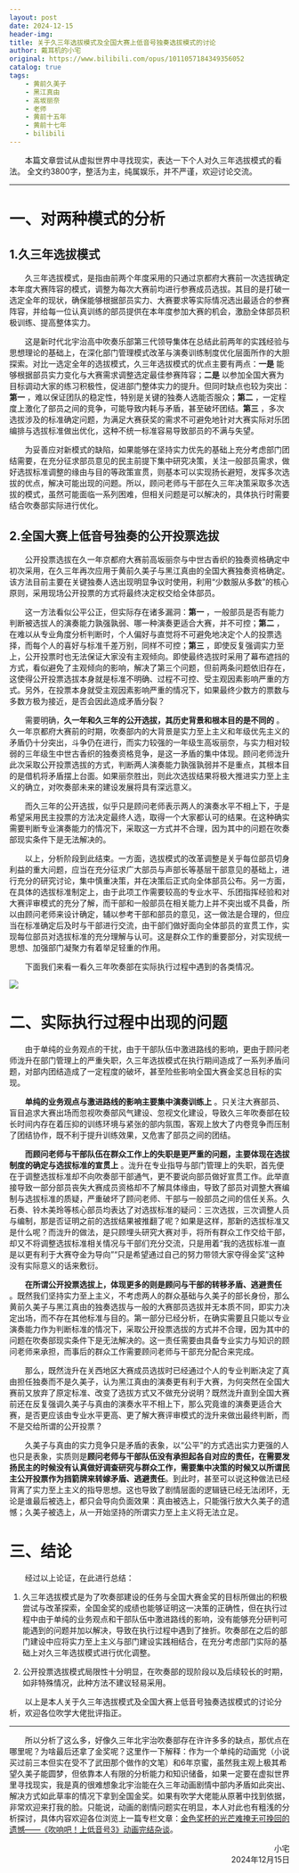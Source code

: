 ```yaml
---
layout: post
date: 2024-12-15
header-img:
title: 关于久三年选拔模式及全国大赛上低音号独奏选拔模式的讨论
author: 戴耳机的小宅
original: https://www.bilibili.com/opus/1011057184349356052
catalog: true
tags:
    - 黄前久美子
    - 黑江真由
    - 高坂丽奈
    - 老师
    - 黄前十五年
    - 黄前十七年
    - bilibili
---
```


&emsp;&emsp;本篇文章尝试从虚拟世界中寻找现实，表达一下个人对久三年选拔模式的看法。 全文约3800字，整活为主，纯属娱乐，并不严谨，欢迎讨论交流。

* * *

# 一、对两种模式的分析

## 1.久三年选拔模式

&emsp;&emsp;久三年选拔模式，是指由前两个年度采用的只通过京都府大赛前一次选拔确定本年度大赛阵容的模式，调整为每次大赛前均进行参赛成员选拔。其目的是打破一选定全年的现状，确保能够根据部员实力、大赛要求等实际情况选出最适合的参赛阵容，并给每一位认真训练的部员提供在本年度参加大赛的机会，激励全体部员积极训练、提高整体实力。

&emsp;&emsp;这是新时代北宇治高中吹奏乐部第三代领导集体在总结此前两年的实践经验与思想理论的基础上，在深化部门管理模式改革与演奏训练制度优化层面所作的大胆探索。对比一选定全年的选拔模式，久三年选拔模式的优点主要有两点：**一是** 能够根据部员实力变化与大赛需求调整选定最佳参赛阵容；**二是** 以参加全国大赛为目标调动大家的练习积极性，促进部门整体实力的提升。但同时缺点也较为突出：**第一** ，难以保证团队的稳定性，特别是关键的独奏人选能否服众；**第二** ，一定程度上激化了部员之间的竞争，可能导致内耗与矛盾，甚至破坏团结。**第三** ，多次选拔涉及的标准确定问题，为满足大赛获奖的需求不可避免地针对大赛实际对乐团编排与选拔标准做出优化，这种不统一标准容易导致部员的不满与失望。

&emsp;&emsp;为妥善应对新模式的缺陷，如果能够在坚持实力优先的基础上充分考虑部门团结需要，在充分征求部员意见的民主前提下集中研究决策，关注一般部员需求，做好选拔标准调整的缘由与目的等政策宣贯，则基本可以实现扬长避短，发挥多次选拔的优点，解决可能出现的问题。所以，顾问老师与干部在久三年决策采取多次选拔的模式，虽然可能面临一系列困难，但相关问题是可以解决的，具体执行时需要结合吹奏部实际进行优化。

## 2.全国大赛上低音号独奏的公开投票选拔

&emsp;&emsp;公开投票选拔在久一年京都府大赛前高坂丽奈与中世古香织的独奏资格确定中初次采用，在久三年再次应用于黄前久美子与黑江真由的全国大赛独奏资格确定。该方法目前主要在关键独奏人选出现明显争议时使用，利用“少数服从多数”的核心原则，采用现场公开投票的方式将最终决定权交给全体部员。

&emsp;&emsp;这一方法看似公平公正，但实际存在诸多漏洞：**第一** ，一般部员是否有能力判断被选拔人的演奏能力孰强孰弱、哪一种演奏更适合大赛，并不可控；**第二** ，在难以从专业角度分析判断时，个人偏好与直觉将不可避免地决定个人的投票选择，而每个人的喜好与标准千差万别，同样不可控；**第三** ，即使反复强调实力至上，公开投票时也无法保证大家没有主观倾向。即使最终选拔时采用了幕布遮挡的方式，看似避免了主观倾向的影响，解决了第三个问题，但前两条问题依旧存在，这使得公开投票选拔本身就是标准不明确、过程不可控、受主观因素影响严重的方式。另外，在投票本身就受主观因素影响严重的情况下，如果最终少数方的票数与多数方极为接近，是否会因此造成矛盾分裂？

&emsp;&emsp;需要明确，**久一年和久三年的公开选拔，其历史背景和根本目的是不同的** 。久一年京都府大赛前的时期，吹奏部内的大背景是实力至上主义和年级优先主义的矛盾仍十分突出，斗争仍在进行，而实力较强的一年级生高坂丽奈，与实力相对较弱的三年级生中世古香织的独奏资格竞争，是这一矛盾的集中体现。顾问老师泷升此次采取公开投票选拔的方式，判断两人演奏能力孰强孰弱并不是重点，其根本目的是借机将矛盾摆上台面。如果丽奈胜出，则此次选拔结果将极大推进实力至上主义的确立，对吹奏部未来的建设发展将具有深远意义。

&emsp;&emsp;而久三年的公开选拔，似乎只是顾问老师表示两人的演奏水平不相上下，于是希望采用民主投票的方法决定最终人选，取得一个大家都认可的结果。在这种确实需要判断专业演奏能力的情况下，采取这一方式并不合理，因为其中的问题在吹奏部现实条件下是无法解决的。

&emsp;&emsp;以上，分析阶段到此结束。一方面，选拔模式的改革调整是关乎每位部员切身利益的重大问题，应当在充分征求广大部员与声部长等基层干部意见的基础上，进行充分的研究讨论，集中慎重决策，并在决策后正式向全体部员公布。另一方面，在具体的选拔标准制定上，由于此项工作需要较高的专业水平、乐团指挥经验和对大赛评审模式的充分了解，而干部和一般部员在相关能力上并不突出或不具备，所以由顾问老师来设计确定，辅以参考干部和部员的意见，这一做法是合理的，但应当在标准确定后及时与干部进行交流，由干部们做好面向全体部员的宣贯工作，实现每位部员对选拔标准的充分理解与认可。这是群众工作的重要部分，对实现统一思想、加强部门凝聚力有着举足轻重的作用。

&emsp;&emsp;下面我们来看一看久三年吹奏部在实际执行过程中遇到的各类情况。

![](https://hibikilogy.github.io/images/2024-12-15/QjlUOU8sal4tQHhwYSNXYQ==.w594.h200.webp)

# 二、实际执行过程中出现的问题

&emsp;&emsp;由于单纯的业务观点的干扰，由于干部队伍中激进路线的影响，更由于顾问老师泷升在部门管理上的严重失职，久三年选拔模式在执行期间造成了一系列矛盾问题，对部内团结造成了一定程度的破坏，甚至险些影响全国大赛金奖总目标的实现。

&emsp;&emsp;**单纯的业务观点与激进路线的影响主要集中演奏训练上** 。只关注大赛部员、盲目追求大赛出场而忽视吹奏部风气建设、忽视文化建设，导致久三年吹奏部在较长时间内存在着压抑的训练环境与紧张的部内氛围，客观上放大了内卷竞争而压制了团结协作，既不利于提升训练效果，又危害了部员之间的团结。

&emsp;&emsp;**而顾问老师与干部队伍在群众工作上的失职是更严重的问题，主要体现在选拔制度的确定与选拔标准的宣贯上** 。泷升在专业指导与部门管理上的失职，首先便在于调整选拔标准却不向吹奏部干部通气，更不要说向部员做好宣贯工作。此举直接导致一部分部员丧失大赛成员资格却不了解具体缘由，导致了部员对调整大赛编制与选拔标准的质疑，严重破坏了顾问老师、干部与一般部员之间的信任关系。久石奏、铃木美玲等核心部员均表达了对选拔标准的疑问：三次选拔，三次调整人员与编制，那是否证明之前的选拔结果被推翻了呢？如果是这样，那新的选拔标准又是什么呢？而泷升的做法，是只顾埋头研究大赛对手，将所有群众工作交给干部，却又不将调整选拔标准相关情况与干部们充分交流，只是用着“我的选拔标准一直是以更有利于大赛夺金为导向”“只是希望通过自己的努力带领大家夺得金奖”这种没有实际意义的话来敷衍。

&emsp;&emsp;**在所谓公开投票选拔上，体现更多的则是顾问与干部的转移矛盾、逃避责任** 。既然我们坚持实力至上主义，不考虑两人的群众基础与久美子的部长身份，那么黄前久美子与黑江真由的独奏选拔与一般的大赛部员选拔并无本质不同，即实力决定出场，而不存在其他标准与目的。第一部分已经分析，在确实需要且只能以专业演奏能力作为判断标准的情况下，采取公开投票选拔的方式并不合理，因为其中的问题在吹奏部现实条件下是无法解决的。这一责任需要由具备专业实力与知识的顾问老师来承担，而事后的群众工作需要顾问老师与干部充分配合来完成。

&emsp;&emsp;那么，既然泷升在关西地区大赛成员选拔时已经通过个人的专业判断决定了真由担任独奏而不是久美子，认为黑江真由的演奏更有利于大赛，为何突然在全国大赛前又放弃了原定标准、改变了选拔方式又不做充分说明？既然泷升直到全国大赛前还在反复强调久美子与真由的演奏水平不相上下，那么究竟谁的演奏更适合大赛，是否更应该由专业水平更高、更了解大赛评审模式的泷升来做出最终判断，而不是交给所谓的公开投票？

&emsp;&emsp;久美子与真由的实力竞争只是矛盾的表象，以“公平”的方式选出实力更强的人也只是表象，实质则是**顾问老师与干部队伍没有承担起各自对应的责任，在需要发扬民主的时候没有认真做好调查研究与群众工作，需要集中决策的时候又以所谓民主公开投票作为挡箭牌来转嫁矛盾、逃避责任**。到此时，甚至可以说这种做法已经背离了实力至上主义的指导思想。这也导致了剧情层面的逻辑链已经无法闭环，无论是谁最后被选上，都只会导向负面效果：真由被选上，只能强行放大久美子的遗憾；久美子被选上，从一开始坚持的所谓实力至上主义将无法立足。


# 三、结论

&emsp;&emsp;经过以上论证，在此进行总结：

1. 久三年选拔模式是为了吹奏部建设的任务与全国大赛金奖的目标所做出的积极尝试与改革探索，全国金奖的成绩也能够证明这一决策的正确性，但在执行过程中由于单纯的业务观点和干部队伍中激进路线的影响，没有能够充分研判可能遇到的问题并加以解决，导致在执行过程中遇到了挫折。吹奏部在之后的部门建设中应将实力至上主义与部门建设实践相结合，在充分考虑部门实际的基础上对久三年选拔模式进行优化调整。

2. 公开投票选拔模式局限性十分明显，在吹奏部的现阶段以及后续较长的时期，如非特殊情况，此种方法不建议轻易采用。

&emsp;&emsp;以上是本人关于久三年选拔模式及全国大赛上低音号独奏选拔模式的讨论分析，欢迎各位吹学大佬批评指正。

* * *

&emsp;&emsp;所以分析了这么多，好像久三年北宇治吹奏部存在许许多多的缺点，那优点在哪里呢？为啥最后还拿了金奖呢？这里作一下解释：作为一个单纯的动画党（小说买过前三本但实在受不了武田那个做作的文笔）和6年京蜜，虽然我主观上极其希望久美子能圆梦，但依靠本人有限的分析能力和知识储备，如果一定要在虚拟世界里寻找现实，我是真的很难想象北宇治能在久三年动画剧情中部内矛盾如此突出、解决方式如此草率的情况下拿到全国金奖。如果有吹学大佬能从原著中找到依据，非常欢迎来打我的脸。只能说，动画的剧情问题实在明显，本人对此也有粗浅的分析探讨，具体内容欢迎各位浏览上一篇专栏文章：[金色奖杯的光芒难掩无可挽回的遗憾——《吹响吧！上低音号3》动画完结杂谈](https://www.bilibili.com/opus/1005949390216495121)。

<div style="text-align:right">
   <span>小宅</span>
</div>

<div style="text-align:right">
   <span>2024年12月15日</span>
</div>